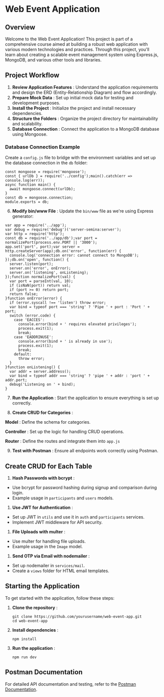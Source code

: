 # Web Event Application

## Overview

Welcome to the Web Event Application! This project is part of a comprehensive course aimed at building a robust web application with various modern technologies and practices. Through this project, you'll learn about creating a scalable event management system using Express.js, MongoDB, and various other tools and libraries.

## Project Workflow

1. **Review Application Features** : Understand the application requirements and design the ERD (Entity-Relationship Diagram) and flow accordingly.
2. **Prepare Mock Data** : Set up initial mock data for testing and development purposes.
3. **Install the Project** : Initialize the project and install necessary dependencies.
4. **Structure the Folders** : Organize the project directory for maintainability and scalability.
5. **Database Connection** : Connect the application to a MongoDB database using Mongoose.

### Database Connection Example

Create a `config.js` file to bridge with the environment variables and set up the database connection in the `db` folder:

```
const mongoose = require('mongoose');
const { urlDb } = require('../config');main().catch(err => console.log(err));
async function main() {
  await mongoose.connect(urlDb);
}
const db = mongoose.connection;
module.exports = db;
```

6. **Modify bin/www File** : Update the `bin/www` file as we're using Express generator:

```
var app = require('../app');
var debug = require('debug')('server-semina:server');
var http = require('http');
const db = require('../app/db');var port = normalizePort(process.env.PORT || '3000');
app.set('port', port);var server = http.createServer(app);db.on('error', function(err) {
  console.log('connection error: cannot connect to MongoDB');
});db.on('open', function() {
  server.listen(port);
  server.on('error', onError);
  server.on('listening', onListening);
});function normalizePort(val) {
  var port = parseInt(val, 10);
  if (isNaN(port)) return val;
  if (port >= 0) return port;
  return false;
}function onError(error) {
  if (error.syscall !== 'listen') throw error;
  var bind = typeof port === 'string' ? 'Pipe ' + port : 'Port ' + port;
  switch (error.code) {
    case 'EACCES':
      console.error(bind + ' requires elevated privileges');
      process.exit(1);
      break;
    case 'EADDRINUSE':
      console.error(bind + ' is already in use');
      process.exit(1);
      break;
    default:
      throw error;
  }
}function onListening() {
  var addr = server.address();
  var bind = typeof addr === 'string' ? 'pipe ' + addr : 'port ' + addr.port;
  debug('Listening on ' + bind);
}
```

7. **Run the Application** : Start the application to ensure everything is set up correctly.

8. **Create CRUD for Categories** :

**Model** : Define the schema for categories.

**Controller** : Set up the logic for handling CRUD operations.

**Router** : Define the routes and integrate them into `app.js`

9. **Test with Postman** : Ensure all endpoints work correctly using Postman.

## Create CRUD for Each Table

1. **Hash Passwords with bcrypt** :

- Use bcrypt for password hashing during signup and comparison during login.
- Example usage in `participants` and `users` models.

1. **Use JWT for Authentication** :

- Set up JWT in `utils` and use it in `auth` and `participants` services.
- Implement JWT middleware for API security.

1. **File Uploads with multer** :

- Use multer for handling file uploads.
- Example usage in the `Image` model.

1. **Send OTP via Email with nodemailer** :

- Set up nodemailer in `services/mail`.
- Create a `views` folder for HTML email templates.

## Starting the Application

To get started with the application, follow these steps:

1. **Clone the repository** :

   ```
   git clone https://github.com/yourusername/web-event-app.git
   cd web-event-app
   ```

2. **Install dependencies** :

   `npm install`

3. **Run the application** :

   `npm run dev`

## Postman Documentation

For detailed API documentation and testing, refer to the [Postman Documentation](https://documenter.getpostman.com/view/27969319/2sAY4sjQPh).
